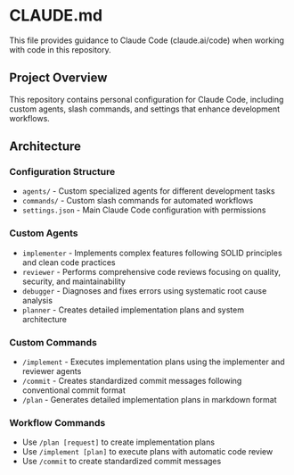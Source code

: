 # CLAUDE.md

This file provides guidance to Claude Code (claude.ai/code) when working with code in this repository.

## Project Overview

This repository contains personal configuration for Claude Code, including custom agents, slash commands, and settings that enhance development workflows.

## Architecture

### Configuration Structure

- `agents/` - Custom specialized agents for different development tasks
- `commands/` - Custom slash commands for automated workflows
- `settings.json` - Main Claude Code configuration with permissions

### Custom Agents

- `implementer` - Implements complex features following SOLID principles and clean code practices
- `reviewer` - Performs comprehensive code reviews focusing on quality, security, and maintainability
- `debugger` - Diagnoses and fixes errors using systematic root cause analysis
- `planner` - Creates detailed implementation plans and system architecture

### Custom Commands

- `/implement` - Executes implementation plans using the implementer and reviewer agents
- `/commit` - Creates standardized commit messages following conventional commit format
- `/plan` - Generates detailed implementation plans in markdown format

### Workflow Commands

- Use `/plan [request]` to create implementation plans
- Use `/implement [plan]` to execute plans with automatic code review
- Use `/commit` to create standardized commit messages
